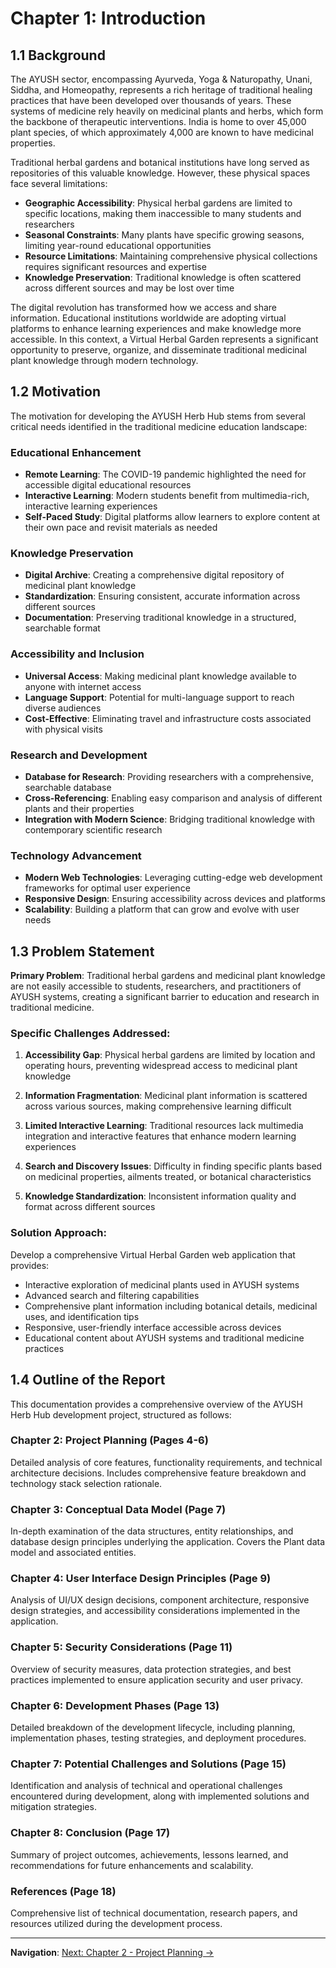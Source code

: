 # Chapter 1: Introduction

## 1.1 Background

The AYUSH sector, encompassing Ayurveda, Yoga & Naturopathy, Unani, Siddha, and Homeopathy, represents a rich heritage of traditional healing practices that have been developed over thousands of years. These systems of medicine rely heavily on medicinal plants and herbs, which form the backbone of therapeutic interventions. India is home to over 45,000 plant species, of which approximately 4,000 are known to have medicinal properties.

Traditional herbal gardens and botanical institutions have long served as repositories of this valuable knowledge. However, these physical spaces face several limitations:

- **Geographic Accessibility**: Physical herbal gardens are limited to specific locations, making them inaccessible to many students and researchers
- **Seasonal Constraints**: Many plants have specific growing seasons, limiting year-round educational opportunities
- **Resource Limitations**: Maintaining comprehensive physical collections requires significant resources and expertise
- **Knowledge Preservation**: Traditional knowledge is often scattered across different sources and may be lost over time

The digital revolution has transformed how we access and share information. Educational institutions worldwide are adopting virtual platforms to enhance learning experiences and make knowledge more accessible. In this context, a Virtual Herbal Garden represents a significant opportunity to preserve, organize, and disseminate traditional medicinal plant knowledge through modern technology.

## 1.2 Motivation

The motivation for developing the AYUSH Herb Hub stems from several critical needs identified in the traditional medicine education landscape:

### Educational Enhancement
- **Remote Learning**: The COVID-19 pandemic highlighted the need for accessible digital educational resources
- **Interactive Learning**: Modern students benefit from multimedia-rich, interactive learning experiences
- **Self-Paced Study**: Digital platforms allow learners to explore content at their own pace and revisit materials as needed

### Knowledge Preservation
- **Digital Archive**: Creating a comprehensive digital repository of medicinal plant knowledge
- **Standardization**: Ensuring consistent, accurate information across different sources
- **Documentation**: Preserving traditional knowledge in a structured, searchable format

### Accessibility and Inclusion
- **Universal Access**: Making medicinal plant knowledge available to anyone with internet access
- **Language Support**: Potential for multi-language support to reach diverse audiences
- **Cost-Effective**: Eliminating travel and infrastructure costs associated with physical visits

### Research and Development
- **Database for Research**: Providing researchers with a comprehensive, searchable database
- **Cross-Referencing**: Enabling easy comparison and analysis of different plants and their properties
- **Integration with Modern Science**: Bridging traditional knowledge with contemporary scientific research

### Technology Advancement
- **Modern Web Technologies**: Leveraging cutting-edge web development frameworks for optimal user experience
- **Responsive Design**: Ensuring accessibility across devices and platforms
- **Scalability**: Building a platform that can grow and evolve with user needs

## 1.3 Problem Statement

**Primary Problem**: Traditional herbal gardens and medicinal plant knowledge are not easily accessible to students, researchers, and practitioners of AYUSH systems, creating a significant barrier to education and research in traditional medicine.

### Specific Challenges Addressed:

1. **Accessibility Gap**: Physical herbal gardens are limited by location and operating hours, preventing widespread access to medicinal plant knowledge

2. **Information Fragmentation**: Medicinal plant information is scattered across various sources, making comprehensive learning difficult

3. **Limited Interactive Learning**: Traditional resources lack multimedia integration and interactive features that enhance modern learning experiences

4. **Search and Discovery Issues**: Difficulty in finding specific plants based on medicinal properties, ailments treated, or botanical characteristics

5. **Knowledge Standardization**: Inconsistent information quality and format across different sources

### Solution Approach:
Develop a comprehensive Virtual Herbal Garden web application that provides:
- Interactive exploration of medicinal plants used in AYUSH systems
- Advanced search and filtering capabilities
- Comprehensive plant information including botanical details, medicinal uses, and identification tips
- Responsive, user-friendly interface accessible across devices
- Educational content about AYUSH systems and traditional medicine practices

## 1.4 Outline of the Report

This documentation provides a comprehensive overview of the AYUSH Herb Hub development project, structured as follows:

### Chapter 2: Project Planning (Pages 4-6)
Detailed analysis of core features, functionality requirements, and technical architecture decisions. Includes comprehensive feature breakdown and technology stack selection rationale.

### Chapter 3: Conceptual Data Model (Page 7)
In-depth examination of the data structures, entity relationships, and database design principles underlying the application. Covers the Plant data model and associated entities.

### Chapter 4: User Interface Design Principles (Page 9)
Analysis of UI/UX design decisions, component architecture, responsive design strategies, and accessibility considerations implemented in the application.

### Chapter 5: Security Considerations (Page 11)
Overview of security measures, data protection strategies, and best practices implemented to ensure application security and user privacy.

### Chapter 6: Development Phases (Page 13)
Detailed breakdown of the development lifecycle, including planning, implementation phases, testing strategies, and deployment procedures.

### Chapter 7: Potential Challenges and Solutions (Page 15)
Identification and analysis of technical and operational challenges encountered during development, along with implemented solutions and mitigation strategies.

### Chapter 8: Conclusion (Page 17)
Summary of project outcomes, achievements, lessons learned, and recommendations for future enhancements and scalability.

### References (Page 18)
Comprehensive list of technical documentation, research papers, and resources utilized during the development process.

---

**Navigation**: [Next: Chapter 2 - Project Planning →](02-project-planning.md) 